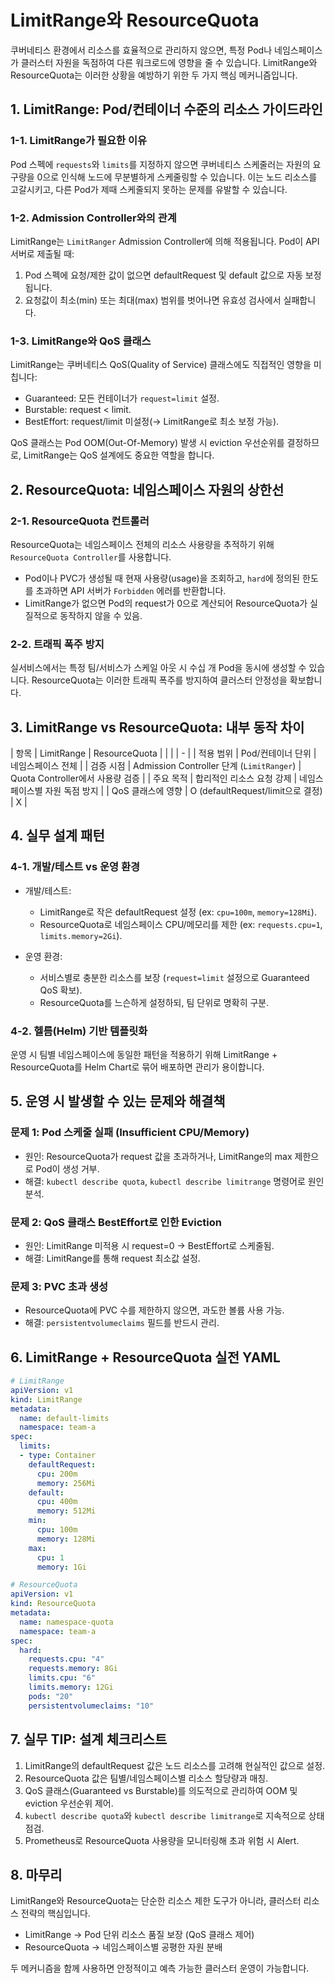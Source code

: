 # LimitRange와 ResourceQuota

쿠버네티스 환경에서 리소스를 효율적으로 관리하지 않으면, 특정 Pod나 네임스페이스가 클러스터 자원을 독점하여 다른 워크로드에 영향을 줄 수 있습니다.
LimitRange와 ResourceQuota는 이러한 상황을 예방하기 위한 두 가지 핵심 메커니즘입니다.


## 1. LimitRange: Pod/컨테이너 수준의 리소스 가이드라인

### 1-1. LimitRange가 필요한 이유

Pod 스펙에 `requests`와 `limits`를 지정하지 않으면 쿠버네티스 스케줄러는 자원의 요구량을 0으로 인식해 노드에 무분별하게 스케줄링할 수 있습니다. 이는 노드 리소스를 고갈시키고, 다른 Pod가 제때 스케줄되지 못하는 문제를 유발할 수 있습니다.

### 1-2. Admission Controller와의 관계

LimitRange는 `LimitRanger` Admission Controller에 의해 적용됩니다.
Pod이 API 서버로 제출될 때:

1. Pod 스펙에 요청/제한 값이 없으면 defaultRequest 및 default 값으로 자동 보정됩니다.
2. 요청값이 최소(min) 또는 최대(max) 범위를 벗어나면 유효성 검사에서 실패합니다.

### 1-3. LimitRange와 QoS 클래스

LimitRange는 쿠버네티스 QoS(Quality of Service) 클래스에도 직접적인 영향을 미칩니다:

* Guaranteed: 모든 컨테이너가 `request=limit` 설정.
* Burstable: request < limit.
* BestEffort: request/limit 미설정(→ LimitRange로 최소 보정 가능).

QoS 클래스는 Pod OOM(Out-Of-Memory) 발생 시 eviction 우선순위를 결정하므로, LimitRange는 QoS 설계에도 중요한 역할을 합니다.



## 2. ResourceQuota: 네임스페이스 자원의 상한선

### 2-1. ResourceQuota 컨트롤러

ResourceQuota는 네임스페이스 전체의 리소스 사용량을 추적하기 위해 `ResourceQuota Controller`를 사용합니다.

* Pod이나 PVC가 생성될 때 현재 사용량(usage)을 조회하고, `hard`에 정의된 한도를 초과하면 API 서버가 `Forbidden` 에러를 반환합니다.
* LimitRange가 없으면 Pod의 request가 0으로 계산되어 ResourceQuota가 실질적으로 동작하지 않을 수 있음.

### 2-2. 트래픽 폭주 방지

실서비스에서는 특정 팀/서비스가 스케일 아웃 시 수십 개 Pod을 동시에 생성할 수 있습니다. ResourceQuota는 이러한 트래픽 폭주를 방지하여 클러스터 안정성을 확보합니다.



## 3. LimitRange vs ResourceQuota: 내부 동작 차이

| 항목              | LimitRange                          | ResourceQuota         |
|  |  | - |
| 적용 범위       | Pod/컨테이너 단위                             | 네임스페이스 전체                 |
| 검증 시점       | Admission Controller 단계 (`LimitRanger`) | Quota Controller에서 사용량 검증 |
| 주요 목적       | 합리적인 리소스 요청 강제                          | 네임스페이스별 자원 독점 방지          |
| QoS 클래스에 영향 | O (defaultRequest/limit으로 결정)           | X                         |



## 4. 실무 설계 패턴

### 4-1. 개발/테스트 vs 운영 환경

* 개발/테스트:

  * LimitRange로 작은 defaultRequest 설정 (ex: `cpu=100m`, `memory=128Mi`).
  * ResourceQuota로 네임스페이스 CPU/메모리를 제한 (ex: `requests.cpu=1`, `limits.memory=2Gi`).
* 운영 환경:

  * 서비스별로 충분한 리소스를 보장 (`request=limit` 설정으로 Guaranteed QoS 확보).
  * ResourceQuota를 느슨하게 설정하되, 팀 단위로 명확히 구분.

### 4-2. 헬름(Helm) 기반 템플릿화

운영 시 팀별 네임스페이스에 동일한 패턴을 적용하기 위해 LimitRange + ResourceQuota를 Helm Chart로 묶어 배포하면 관리가 용이합니다.



## 5. 운영 시 발생할 수 있는 문제와 해결책

### 문제 1: Pod 스케줄 실패 (Insufficient CPU/Memory)

* 원인: ResourceQuota가 request 값을 초과하거나, LimitRange의 max 제한으로 Pod이 생성 거부.
* 해결: `kubectl describe quota`, `kubectl describe limitrange` 명령어로 원인 분석.

### 문제 2: QoS 클래스 BestEffort로 인한 Eviction

* 원인: LimitRange 미적용 시 request=0 → BestEffort로 스케줄됨.
* 해결: LimitRange를 통해 request 최소값 설정.

### 문제 3: PVC 초과 생성

* ResourceQuota에 PVC 수를 제한하지 않으면, 과도한 볼륨 사용 가능.
* 해결: `persistentvolumeclaims` 필드를 반드시 관리.



## 6. LimitRange + ResourceQuota 실전 YAML

```yaml
# LimitRange
apiVersion: v1
kind: LimitRange
metadata:
  name: default-limits
  namespace: team-a
spec:
  limits:
  - type: Container
    defaultRequest:
      cpu: 200m
      memory: 256Mi
    default:
      cpu: 400m
      memory: 512Mi
    min:
      cpu: 100m
      memory: 128Mi
    max:
      cpu: 1
      memory: 1Gi

# ResourceQuota
apiVersion: v1
kind: ResourceQuota
metadata:
  name: namespace-quota
  namespace: team-a
spec:
  hard:
    requests.cpu: "4"
    requests.memory: 8Gi
    limits.cpu: "6"
    limits.memory: 12Gi
    pods: "20"
    persistentvolumeclaims: "10"
```



## 7. 실무 TIP: 설계 체크리스트

1. LimitRange의 defaultRequest 값은 노드 리소스를 고려해 현실적인 값으로 설정.
2. ResourceQuota 값은 팀별/네임스페이스별 리소스 할당량과 매칭.
3. QoS 클래스(Guaranteed vs Burstable)를 의도적으로 관리하여 OOM 및 eviction 우선순위 제어.
4. `kubectl describe quota`와 `kubectl describe limitrange`로 지속적으로 상태 점검.
5. Prometheus로 ResourceQuota 사용량을 모니터링해 초과 위험 시 Alert.



## 8. 마무리

LimitRange와 ResourceQuota는 단순한 리소스 제한 도구가 아니라, 클러스터 리소스 전략의 핵심입니다.

* LimitRange → Pod 단위 리소스 품질 보장 (QoS 클래스 제어)
* ResourceQuota → 네임스페이스별 공평한 자원 분배

두 메커니즘을 함께 사용하면 안정적이고 예측 가능한 클러스터 운영이 가능합니다.
